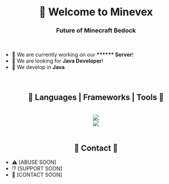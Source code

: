 <link rel="stylesheet" href="https://cdnjs.cloudflare.com/ajax/libs/font-awesome/6.5.1/css/all.min.css" integrity="sha512-DTOQO9RWCH3ppGqcWaEA1BIZOC6xxalwEsw9c2QQeAIftl+Vegovlnee1c9QX4TctnWMn13TZye+giMm8e2LwA==" crossorigin="anonymous" referrerpolicy="no-referrer" />

<h1 align="center">👋 Welcome to Minevex</h1>
<h3 align="center">Future of Minecraft Bedock</h3>

<br>

- 🔭 We are currently working on our **\*\*\*\*\*\* Server**!
- 🤝 We are looking for **Java Developer**!
- 🌱 We develop in **Java**.

<br>

<h2 align="center">🧰 Languages | Frameworks | Tools 🧰</h2>
<div align="center">
<br>
<img src="https://skillicons.dev/icons?i=github,git,bash,idea,docker,linux,ubuntu"> 
<br>
<img src="https://skillicons.dev/icons?i=java,redis,mysql,"/> <br>
</div>

<br>

<h2 align="center">📇 Contact 📇</h2>

- ⚠️ [ABUSE SOON]
- ⁉️ [SUPPORT SOON]
- 🫶 [CONTACT SOON]
